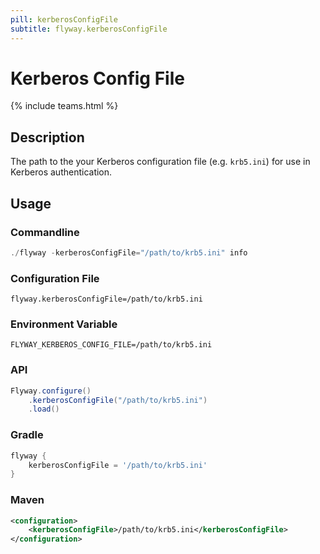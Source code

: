 ```yaml
---
pill: kerberosConfigFile
subtitle: flyway.kerberosConfigFile
---
```


# Kerberos Config File
{% include teams.html %}

## Description
The path to the your Kerberos configuration file (e.g. `krb5.ini`) for use in Kerberos authentication.

## Usage

### Commandline
```powershell
./flyway -kerberosConfigFile="/path/to/krb5.ini" info
```

### Configuration File
```properties
flyway.kerberosConfigFile=/path/to/krb5.ini
```

### Environment Variable
```properties
FLYWAY_KERBEROS_CONFIG_FILE=/path/to/krb5.ini
```

### API
```java
Flyway.configure()
    .kerberosConfigFile("/path/to/krb5.ini")
    .load()
```

### Gradle
```groovy
flyway {
    kerberosConfigFile = '/path/to/krb5.ini'
}
```

### Maven
```xml
<configuration>
    <kerberosConfigFile>/path/to/krb5.ini</kerberosConfigFile>
</configuration>
```
